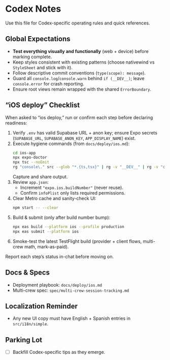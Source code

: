 # Codex Notes

Use this file for Codex-specific operating rules and quick references.

## Global Expectations
- **Test everything visually and functionally** (web + device) before marking complete.
- Keep styles consistent with existing patterns (choose nativewind vs `StyleSheet` and stick with it).
- Follow descriptive commit conventions (`type(scope): message`).
- Guard all `console.log`/`console.warn` behind `if (__DEV__)`; leave `console.error` for crash reporting.
- Ensure root views remain wrapped with the shared `ErrorBoundary`.

## “iOS deploy” Checklist
When asked to “ios deploy,” run or confirm each step before declaring readiness:
1. Verify `.env` has valid Supabase URL + anon key; ensure Expo secrets (`SUPABASE_URL`, `SUPABASE_ANON_KEY`, `APP_DISPLAY_NAME`) exist.
2. Execute hygiene commands (from `docs/deploy/ios.md`):
   ```bash
   cd ios-app
   npx expo-doctor
   npx tsc --noEmit
   rg "console\." src --glob "*.{ts,tsx}" | rg -v "__DEV__" | rg -v "console.error"
   ```
   Capture and share output.
3. Review `app.json`:
   - Increment `"expo.ios.buildNumber"` (never reuse).
   - Confirm `infoPlist` only lists required permissions.
4. Clear Metro cache and sanity-check UI:
   ```bash
   npm start -- --clear
   ```
5. Build & submit (only after build number bump):
   ```bash
   npx eas build --platform ios --profile production
   npx eas submit --platform ios
   ```
6. Smoke-test the latest TestFlight build (provider + client flows, multi-crew math, mark-as-paid).

Report each step’s status in-chat before moving on.

## Docs & Specs
- Deployment playbook: `docs/deploy/ios.md`
- Multi-crew spec: `spec/multi-crew-session-tracking.md`

## Localization Reminder
- Any new UI copy must have English + Spanish entries in `src/i18n/simple`.

## Parking Lot
- [ ] Backfill Codex-specific tips as they emerge.
